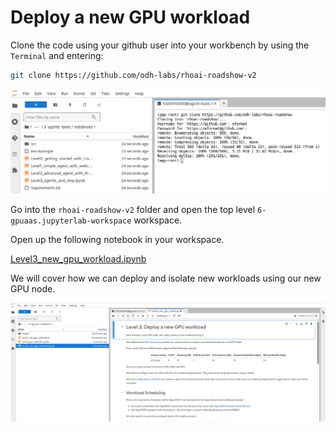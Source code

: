# Deploy a new GPU workload

Clone the code using your github user into your workbench by using the `Terminal` and entering:

```bash
git clone https://github.com/odh-labs/rhoai-roadshow-v2
```

![images/clone-code.png](images/clone-code.png)

Go into the `rhoai-roadshow-v2` folder and open the top level `6-gpuaas.jupyterlab-workspace` workspace.

Open up the following notebook in your workspace.

<a href="https://github.com/odh-labs/rhoai-roadshow-v2/blob/main/docs/6-gpuaas/notebooks/Level3_new_gpu_workload.ipynb" target="_blank">Level3_new_gpu_workload.ipynb</a>

We will cover how we can deploy and isolate new workloads using our new GPU node.

![images/level3-new-gpu-workload.png](images/level3-new-gpu-workload.png)
